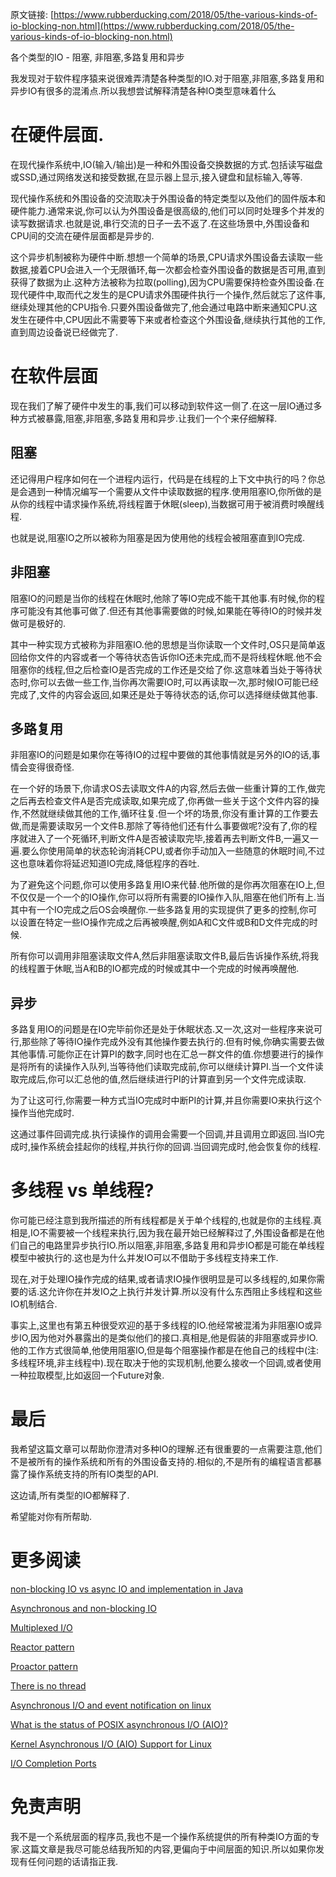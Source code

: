 原文链接:  [https://www.rubberducking.com/2018/05/the-various-kinds-of-io-blocking-non.html](https://www.rubberducking.com/2018/05/the-various-kinds-of-io-blocking-non.html)

各个类型的IO -  阻塞, 非阻塞,多路复用和异步

我发现对于软件程序猿来说很难弄清楚各种类型的IO.对于阻塞,非阻塞,多路复用和异步IO有很多的混淆点.所以我想尝试解释清楚各种IO类型意味着什么

# 在硬件层面.  
在现代操作系统中,IO(输入/输出)是一种和外围设备交换数据的方式.包括读写磁盘或SSD,通过网络发送和接受数据,在显示器上显示,接入键盘和鼠标输入,等等.  

现代操作系统和外围设备的交流取决于外围设备的特定类型以及他们的固件版本和硬件能力.通常来说,你可以认为外围设备是很高级的,他们可以同时处理多个并发的读写数据请求.也就是说,串行交流的日子一去不返了.在这些场景中,外围设备和CPU间的交流在硬件层面都是异步的.  

这个异步机制被称为硬件中断.想想一个简单的场景,CPU请求外围设备去读取一些数据,接着CPU会进入一个无限循环,每一次都会检查外围设备的数据是否可用,直到获得了数据为止.这种方法被称为拉取(polling),因为CPU需要保持检查外围设备.在现代硬件中,取而代之发生的是CPU请求外围硬件执行一个操作,然后就忘了这件事,继续处理其他的CPU指令.只要外围设备做完了,他会通过电路中断来通知CPU.这发生在硬件中,CPU因此不需要等下来或者检查这个外围设备,继续执行其他的工作,直到周边设备说已经做完了.  

# 在软件层面
现在我们了解了硬件中发生的事,我们可以移动到软件这一侧了.在这一层IO通过多种方式被暴露,阻塞,非阻塞,多路复用和异步.让我们一个个来仔细解释.  

## 阻塞
还记得用户程序如何在一个进程内运行，代码是在线程的上下文中执行的吗？你总是会遇到一种情况编写一个需要从文件中读取数据的程序.使用阻塞IO,你所做的是从你的线程中请求操作系统,将线程置于休眠(sleep),当数据可用于被消费时唤醒线程.  

也就是说,阻塞IO之所以被称为阻塞是因为使用他的线程会被阻塞直到IO完成.

## 非阻塞  
阻塞IO的问题是当你的线程在休眠时,他除了等IO完成不能干其他事.有时候,你的程序可能没有其他事可做了.但还有其他事需要做的时候,如果能在等待IO的时候并发做可是极好的.  

其中一种实现方式被称为非阻塞IO.他的思想是当你读取一个文件时,OS只是简单返回给你文件的内容或者一个等待状态告诉你IO还未完成,而不是将线程休眠.他不会阻塞你的线程,但之后检查IO是否完成的工作还是交给了你.这意味着当处于等待状态时,你可以去做一些工作,当你再次需要IO时,可以再读取一次,那时候IO可能已经完成了,文件的内容会返回,如果还是处于等待状态的话,你可以选择继续做其他事.  

## 多路复用
非阻塞IO的问题是如果你在等待IO的过程中要做的其他事情就是另外的IO的话,事情会变得很奇怪.  

在一个好的场景下,你请求OS去读取文件A的内容,然后去做一些重计算的工作,做完之后再去检查文件A是否完成读取,如果完成了,你再做一些关于这个文件内容的操作,不然就继续做其他的工作,循环往复.但一个坏的场景,你没有重计算的工作要去做,而是需要读取另一个文件B.那除了等待他们还有什么事要做呢?没有了,你的程序就进入了一个死循环,判断文件A是否被读取完毕,接着再去判断文件B,一遍又一遍.要么你使用简单的状态轮询消耗CPU,或者你手动加入一些随意的休眠时间,不过这也意味着你将延迟知道IO完成,降低程序的吞吐.

为了避免这个问题,你可以使用多路复用IO来代替.他所做的是你再次阻塞在IO上,但不仅仅是一个一个的IO操作,你可以将所有需要的IO操作入队,阻塞在他们所有上.当其中有一个IO完成之后OS会唤醒你.一些多路复用的实现提供了更多的控制,你可以设置在特定一些IO操作完成之后再被唤醒,例如A和C文件或B和D文件完成的时候.  

所有你可以调用非阻塞读取文件A,然后非阻塞读取文件B,最后告诉操作系统,将我的线程置于休眠,当A和B的IO都完成的时候或其中一个完成的时候再唤醒他.  

## 异步
多路复用IO的问题是在IO完毕前你还是处于休眠状态.又一次,这对一些程序来说可行,那些除了等待IO操作完成外没有其他操作要去执行的.但有时候,你确实需要去做其他事情.可能你正在计算PI的数字,同时也在汇总一群文件的值.你想要进行的操作是将所有的读操作入队列,当等待他们读取完成前,你可以继续计算PI.当一个文件读取完成后,你可以汇总他的值,然后继续进行PI的计算直到另一个文件完成读取.  

为了让这可行,你需要一种方式当IO完成时中断PI的计算,并且你需要IO来执行这个操作当他完成时.  

这通过事件回调完成.执行读操作的调用会需要一个回调,并且调用立即返回.当IO完成时,操作系统会挂起你的线程,并执行你的回调.当回调完成时,他会恢复你的线程.

# 多线程 vs 单线程?
你可能已经注意到我所描述的所有线程都是关于单个线程的,也就是你的主线程.真相是,IO不需要被一个线程来执行,因为我在最开始已经解释过了,外围设备都是在他们自己的电路里异步执行IO.所以阻塞,非阻塞,多路复用和异步IO都是可能在单线程模型中被执行的.这也是为什么并发IO可以不借助于多线程支持来工作.

现在,对于处理IO操作完成的结果,或者请求IO操作很明显是可以多线程的,如果你需要的话.这允许你在并发IO之上执行并发计算.所以没有什么东西阻止多线程和这些IO机制结合.  

事实上,这里也有第五种很受欢迎的基于多线程的IO.他经常被混淆为非阻塞IO或异步IO,因为他对外暴露出的是类似他们的接口.真相是,他是假装的非阻塞或异步IO.他的工作方式很简单,他使用阻塞IO,但是每个阻塞操作都是在他自己的线程中(注:多线程环境,非主线程中).现在取决于他的实现机制,他要么接收一个回调,或者使用一种拉取模型,比如返回一个Future对象.

# 最后  
我希望这篇文章可以帮助你澄清对多种IO的理解.还有很重要的一点需要注意,他们不是被所有的操作系统和所有的外围设备支持的.相似的,不是所有的编程语言都暴露了操作系统支持的所有IO类型的API.

这边请,所有类型的IO都解释了.  

希望能对你有所帮助.  

# 更多阅读  
[non-blocking IO vs async IO and implementation in Java](https://stackoverflow.com/a/50205346/172272)  

[Asynchronous and non-blocking IO](http://blog.omega-prime.co.uk/2015/09/03/asynchronous-and-non-blocking-io/)  

[Multiplexed I/O](http://www.linux-mag.com/id/331/)  

[Reactor pattern](https://en.wikipedia.org/wiki/Reactor_pattern)  

[Proactor pattern](https://en.wikipedia.org/wiki/Proactor_pattern)  

[There is no thread](http://blog.stephencleary.com/2013/11/there-is-no-thread.html)

[Asynchronous I/O and event notification on linux](http://davmac.org/davpage/linux/async-io.html)  


[What is the status of POSIX asynchronous I/O (AIO)?](https://stackoverflow.com/questions/87892/what-is-the-status-of-posix-asynchronous-i-o-aio)  


[Kernel Asynchronous I/O (AIO) Support for Linux](http://lse.sourceforge.net/io/aio.html)  

[I/O Completion Ports](https://msdn.microsoft.com/en-us/library/windows/desktop/aa365198(v=vs.85).aspx)  

# 免责声明
我不是一个系统层面的程序员,我也不是一个操作系统提供的所有种类IO方面的专家.这篇文章是我尽可能总结我所知的内容,更偏向于中间层面的知识.所以如果你发现有任何问题的话请指正我.
